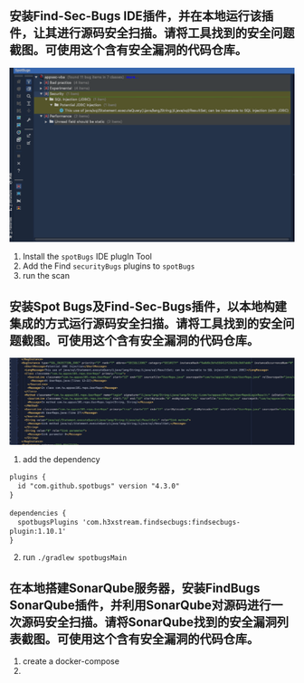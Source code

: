 ## 安装Find-Sec-Bugs IDE插件，并在本地运行该插件，让其进行源码安全扫描。请将工具找到的安全问题截图。可使用这个含有安全漏洞的代码仓库。
![Spot-bugs](./Bug-result/Spot-bugs.png)
1. Install the `spotBugs` IDE plugIn Tool
2. Add the Find `securityBugs` plugins to `spotBugs`
3. run the scan
## 安装Spot Bugs及Find-Sec-Bugs插件，以本地构建集成的方式运行源码安全扫描。请将工具找到的安全问题截图。可使用这个含有安全漏洞的代码仓库。
![Find-sec-bugs.png](./Bug-result/Find-sec-bugs.png)
1. add the dependency 
  ```
plugins {
    id "com.github.spotbugs" version "4.3.0" 
}

dependencies {
    spotbugsPlugins 'com.h3xstream.findsecbugs:findsecbugs-plugin:1.10.1' 
}
  ```
2. run `./gradlew spotbugsMain`
## 在本地搭建SonarQube服务器，安装FindBugs SonarQube插件，并利用SonarQube对源码进行一次源码安全扫描。请将SonarQube找到的安全漏洞列表截图。可使用这个含有安全漏洞的代码仓库。
1. create a docker-compose
2. 
